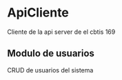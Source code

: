 # ApiCliente
Cliente de la api server de el cbtis 169

## Modulo de usuarios   
CRUD de usuarios del sistema
